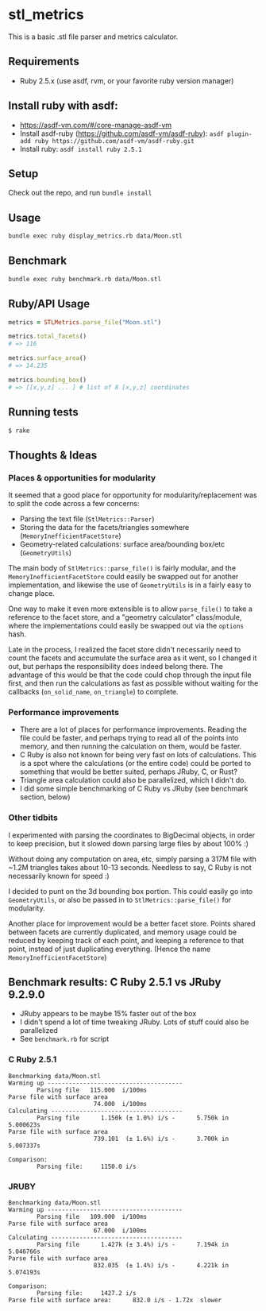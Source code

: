 # stl_metrics

This is a basic .stl file parser and metrics calculator.

## Requirements

* Ruby 2.5.x (use asdf, rvm, or your favorite ruby version manager)

## Install ruby with asdf:
* https://asdf-vm.com/#/core-manage-asdf-vm
* Install asdf-ruby (https://github.com/asdf-vm/asdf-ruby): `asdf plugin-add ruby https://github.com/asdf-vm/asdf-ruby.git`
* Install ruby: `asdf install ruby 2.5.1`

## Setup

Check out the repo, and run `bundle install`

## Usage

```bash
bundle exec ruby display_metrics.rb data/Moon.stl
```

## Benchmark
```bash
bundle exec ruby benchmark.rb data/Moon.stl
```

## Ruby/API Usage

```ruby
metrics = STLMetrics.parse_file("Moon.stl")

metrics.total_facets()
# => 116

metrics.surface_area()
# => 14.235

metrics.bounding_box()
# => [[x,y,z] ... ] # list of 8 [x,y,z] coordinates
```

## Running tests

```bash
$ rake
```

## Thoughts & Ideas

### Places & opportunities for modularity

It seemed that a good place for opportunity for modularity/replacement was to split the code across a few concerns:

* Parsing the text file (`StlMetrics::Parser`)
* Storing the data for the facets/triangles somewhere (`MemoryInefficientFacetStore`)
* Geometry-related calculations: surface area/bounding box/etc (`GeometryUtils`)

The main body of `StlMetrics::parse_file()` is fairly modular, and the `MemoryInefficientFacetStore` could easily be swapped out for another implementation, and likewise the use of `GeometryUtils` is in a fairly easy to change place. 

One way to make it even more extensible is to allow `parse_file()` to take a reference to the facet store, and a "geometry calculator" class/module, where the implementations could easily be swapped out via the `options` hash.

Late in the process, I realized the facet store didn't necessarily need to count the facets and accumulate the surface area as it went, so I changed it out, but perhaps the responsibility does indeed belong there. The advantage of this would be that the code could chop through the input file first, and then run the calculations as fast as possible without waiting for the callbacks (`on_solid_name`, `on_triangle`) to complete.

### Performance improvements

* There are a lot of places for performance improvements. Reading the file could be faster, and perhaps trying to read all of the points into memory, and then running the calculation on them, would be faster.
* C Ruby is also not known for being very fast on lots of calculations. This is a spot where the calculations (or the entire code) could be ported to something that would be better suited, perhaps JRuby, C, or Rust?
* Triangle area calculation could also be parallelized, which I didn't do.
* I did some simple benchmarking of C Ruby vs JRuby (see benchmark section, below)

### Other tidbits
I experimented with parsing the coordinates to BigDecimal objects, in order to keep precision, but it
slowed down parsing large files by about 100% :)

Without doing any computation on area, etc, simply parsing a 317M file with ~1.2M triangles takes about 10-13 seconds. Needless to say, C Ruby is not necessarily known for speed :)

I decided to punt on the 3d bounding box portion. This could easily go into `GeometryUtils`, or also be passed in to `StlMetrics::parse_file()` for modularity.

Another place for improvement would be a better facet store. Points shared between facets are currently duplicated, and memory usage could be reduced by keeping track of each point, and keeping a reference to that point, instead of just duplicating everything. (Hence the name `MemoryInefficientFacetStore`)

## Benchmark results: C Ruby 2.5.1 vs JRuby 9.2.9.0

* JRuby appears to be maybe 15% faster out of the box
* I didn't spend a lot of time tweaking JRuby. Lots of stuff could also be parallelized
* See `benchmark.rb` for script

### C Ruby 2.5.1

```
Benchmarking data/Moon.stl
Warming up --------------------------------------
        Parsing file   115.000  i/100ms
Parse file with surface area
                        74.000  i/100ms
Calculating -------------------------------------
        Parsing file      1.150k (± 1.0%) i/s -      5.750k in   5.000623s
Parse file with surface area
                        739.101  (± 1.6%) i/s -      3.700k in   5.007337s

Comparison:
        Parsing file:     1150.0 i/s
```

### JRUBY

```
Benchmarking data/Moon.stl
Warming up --------------------------------------
        Parsing file   109.000  i/100ms
Parse file with surface area
                        67.000  i/100ms
Calculating -------------------------------------
        Parsing file      1.427k (± 3.4%) i/s -      7.194k in   5.046766s
Parse file with surface area
                        832.035  (± 1.4%) i/s -      4.221k in   5.074193s

Comparison:
        Parsing file:     1427.2 i/s
Parse file with surface area:      832.0 i/s - 1.72x  slower
```


